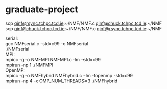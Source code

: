 # graduate-project


scp qinf@rsync.tchpc.tcd.ie:~/NMF/NMF.c  qinf@chuck.tchpc.tcd.ie:~/NMF  
scp qinf@chuck.tchpc.tcd.ie:~/NMF/NMF.c  qinf@rsync.tchpc.tcd.ie:~/NMF  

serial:    
	gcc NMFserial.c -std=c99 -o NMFserial  
	./NMFserial  
MPI:  
	mpicc -g -o NMFMPI NMFMPI.c -lm -std=c99  
	mpirun -np 1 ./NMFMPI  
OpenMP:  
	mpicc -g -o NMFhybrid NMFhybrid.c -lm -fopenmp -std=c99  
mpirun -np 4 -x OMP_NUM_THREADS=3 ./NMFhybrid   
